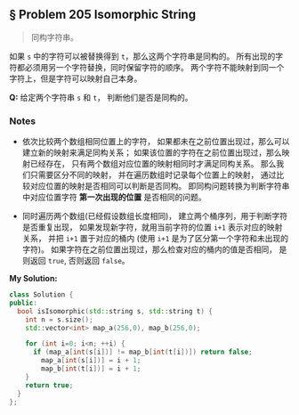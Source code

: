 ## § Problem 205 Isomorphic String
> 同构字符串。

如果 `s` 中的字符可以被替换得到 `t`，那么这两个字符串是同构的。
所有出现的字符都必须用另一个字符替换，同时保留字符的顺序。
两个字符不能映射到同一个字符上，但是字符可以映射自己本身。

**Q:** 给定两个字符串 `s` 和 `t`， 判断他们是否是同构的。


### Notes
* 依次比较两个数组相同位置上的字符，
如果都未在之前位置出现过，那么可以建立新的映射来满足同构关系；
如果该位置的字符在之前位置出现过，那么映射已经存在，
只有两个数组对应位置的映射相同时才满足同构关系。
那么我们只需要区分不同的映射，
并在遍历数组时记录每个位置上的映射，
通过比较对应位置的映射是否相同可以判断是否同构。
即同构问题转换为判断字符串中对应位置字符 **第一次出现的位置** 是否相同的问题。

* 同时遍历两个数组(已经假设数组长度相同)，
建立两个桶序列，用于判断字符是否重复出现，
如果发现新字符，就用当前字符的位置 `i+1` 表示对应的映射关系，
并把 `i+1` 置于对应的桶内 (使用 `i+1` 是为了区分第一个字符和未出现的字符)。
如果字符在之前位置出现过，那么检查对应的桶内的值是否相同，
是则返回 `true`, 否则返回 `false`。


**My Solution:** 
```cpp
class Solution {
public:
  bool isIsomorphic(std::string s, std::string t) {
    int n = s.size();
    std::vector<int> map_a(256,0), map_b(256,0);

    for (int i=0; i<n; ++i) {
      if (map_a[int(s[i])] != map_b[int(t[i])]) return false;
        map_a[int(s[i])] = i + 1;
        map_b[int(t[i])] = i + 1;
    }
    return true;
  }
};
```

